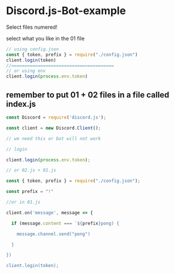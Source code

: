 # Discord.js-Bot-example

Select files numered!

select what you like in the 01 file

```js
// using config.json
const { token, prefix } = require("./config.json")
client.login(token)
//=======================================
// or using env
client.login(process.env.token)
```

## remember to put 01 + 02 files in a file called index.js

```js
const Discord = require('discord.js');

const client = new Discord.Client();

// we need this or bot will not work 

// login 

client.login(process.env.token);

// or 02.js + 01.js

const { token, prefix } = require("./config.json");

const prefix = "!"

//or in 01.js 

client.on('message', message => {

  if (message.content === `${prefix}pong) {

    message.channel.send("pong")

  }

})

client.login(token);

